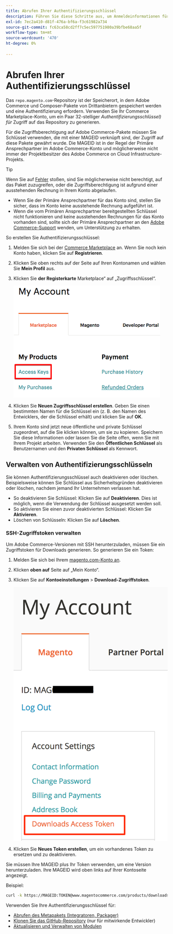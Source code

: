 ```yaml
---
title: Abrufen Ihrer Authentifizierungsschlüssel
description: Führen Sie diese Schritte aus, um Anmeldeinformationen für den Zugriff auf Adobe Commerce Composer-Pakete auf repo.magento.com abzurufen.
exl-id: 7ec2a410-d81f-476a-bf6a-f3c61982a734
source-git-commit: fc63ca58cd2ff7c5ec597751980a39bfbe68aa5f
workflow-type: tm+mt
source-wordcount: '470'
ht-degree: 0%

---
```


# Abrufen Ihrer Authentifizierungsschlüssel

Das `repo.magento.com`-Repository ist der Speicherort, in dem Adobe Commerce und Composer-Pakete von Drittanbietern gespeichert werden und eine Authentifizierung erfordern. Verwenden Sie Ihr Commerce Marketplace-Konto, um ein Paar 32-stelliger *Authentifizierungsschlüssel) für* Zugriff auf das Repository zu generieren.

Für die Zugriffsberechtigung auf Adobe Commerce-Pakete müssen Sie Schlüssel verwenden, die mit einer MAGEID verknüpft sind, der Zugriff auf diese Pakete gewährt wurde. Die MAGEID ist in der Regel der Primäre Ansprechpartner im Adobe Commerce-Konto und möglicherweise nicht immer der Projektbesitzer des Adobe Commerce on Cloud Infrastructure-Projekts.

>[!TIP]
>
>Wenn Sie auf [Fehler](https://experienceleague.adobe.com/docs/commerce-knowledge-base/kb/troubleshooting/deployment/magento-commerce-cloud-repo-could-not-be-accessed-403-forbidden-or-404-not-found-error-when-deploying.html?lang=de) stoßen, sind Sie möglicherweise nicht berechtigt, auf das Paket zuzugreifen, oder die Zugriffsberechtigung ist aufgrund einer ausstehenden Rechnung in Ihrem Konto abgelaufen.
>
>* Wenn Sie der Primäre Ansprechpartner für das Konto sind, stellen Sie sicher, dass im Konto keine ausstehende Rechnung aufgeführt ist.
>* Wenn die vom Primären Ansprechpartner bereitgestellten Schlüssel nicht funktionieren und keine ausstehenden Rechnungen für das Konto vorhanden sind, sollte sich der Primäre Ansprechpartner an den [Adobe Commerce-Support](https://experienceleague.adobe.com/docs/commerce-knowledge-base/kb/help-center-guide/magento-help-center-user-guide.html?lang=de#submit-ticket) wenden, um Unterstützung zu erhalten.

So erstellen Sie Authentifizierungsschlüssel:

1. Melden Sie sich bei der [Commerce Marketplace](https://commercemarketplace.adobe.com/) an. Wenn Sie noch kein Konto haben, klicken Sie auf **Registrieren**.

1. Klicken Sie oben rechts auf der Seite auf Ihren Kontonamen und wählen Sie **Mein Profil** aus.

1. Klicken Sie **der Registerkarte** Marketplace“ auf „Zugriffsschlüssel“.

   ![Sichere Zugriffsschlüssel auf Commerce Marketplace abrufen](../../assets/installation/cloud_access-key.png)

1. Klicken Sie **Neuen Zugriffsschlüssel erstellen**. Geben Sie einen bestimmten Namen für die Schlüssel ein (z. B. den Namen des Entwicklers, der die Schlüssel erhält) und klicken Sie auf **OK**.

1. Ihrem Konto sind jetzt neue öffentliche und private Schlüssel zugeordnet, auf die Sie klicken können, um sie zu kopieren. Speichern Sie diese Informationen oder lassen Sie die Seite offen, wenn Sie mit Ihrem Projekt arbeiten. Verwenden Sie den **Öffentlichen Schlüssel** als Benutzernamen und den **Privaten Schlüssel** als Kennwort.

## Verwalten von Authentifizierungsschlüsseln

Sie können Authentifizierungsschlüssel auch deaktivieren oder löschen. Beispielsweise können Sie Schlüssel aus Sicherheitsgründen deaktivieren oder löschen, nachdem jemand Ihr Unternehmen verlassen hat.

* So deaktivieren Sie Schlüssel: Klicken Sie auf **Deaktivieren**. Dies ist möglich, wenn die Verwendung der Schlüssel ausgesetzt werden soll.
* So aktivieren Sie einen zuvor deaktivierten Schlüssel: Klicken Sie **Aktivieren**.
* Löschen von Schlüsseln: Klicken Sie auf **Löschen**.

### SSH-Zugriffstoken verwalten

Um Adobe Commerce-Versionen mit SSH herunterzuladen, müssen Sie ein Zugriffstoken für Downloads generieren. So generieren Sie ein Token:

1. Melden Sie sich bei Ihrem [magento.com-Konto an](https://account.magento.com/customer/account/login).
1. Klicken **oben auf** Seite auf „Mein Konto“.
1. Klicken Sie auf **Kontoeinstellungen** > **Download-Zugriffstoken**.

   ![Greifen Sie auf Ihre Schlüssel zu](../../assets/installation/connect_keys1.png)

1. Klicken Sie **Neues Token erstellen**, um ein vorhandenes Token zu ersetzen und zu deaktivieren.

Sie müssen Ihre MAGEID plus Ihr Token verwenden, um eine Version herunterzuladen. Ihre MAGEID wird oben links auf Ihrer Kontoseite angezeigt.

Beispiel:

```bash
curl -k https://MAGEID:TOKEN@www.magentocommerce.com/products/downloads/info/help
```

Verwenden Sie Ihre Authentifizierungsschlüssel für:

* [Abrufen des Metapakets (Integratoren, Packager)](../composer.md)
* [Klonen Sie das GitHub-Repository](https://developer.adobe.com/commerce/contributor/guides/install/clone-repository/) (nur für mitwirkende Entwickler)
* [Aktualisieren und Verwalten von Modulen](../../upgrade/modules/upgrade.md)
